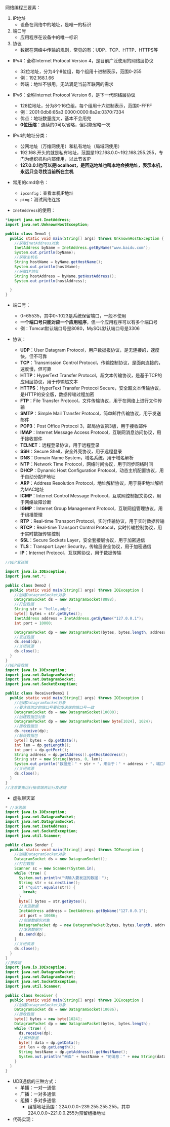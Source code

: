 网络编程三要素：
1. IP地址
    * 设备在网络中的地址，是唯一的标识
2. 端口号
    * 应用程序在设备中的唯一标识
3. 协议
    * 数据在网络中传输的规则，常见的有：UDP、TCP、HTTP、HTTPS等

* IPv4：全称Internet Protocol Version 4，是目前广泛使用的网络层协议
    * 32位地址，分为4个8位组，每个组用十进制表示，范围0-255
    * 例：192.168.1.66
    * 弊端：地址不够用，无法满足当前互联网的需求
* IPv6：全称Internet Protocol Version 6，是下一代网络层协议
    * 128位地址，分为8个16位组，每个组用十六进制表示，范围0-FFFF
    * 例：2001:0db8:85a3:0000:0000:8a2e:0370:7334
  * 优点：地址数量庞大，基本不会用完
  * **0位压缩**：连续的0可以省略，但只能省略一次

* IPv4的地址分类：
    * 公网地址（万维网使用）和私有地址（局域网使用）
    * 192.168.开头的就是私有地址，范围是192.168.0.0~192.168.255.255，专门为组织机构内部使用，以此节省IP
    * **127.0.0.1也可以是localhost，是回送地址也叫本地会换地址，表示本机，永远只会寻找当前所在主机**

* 常用的cmd命令：
  * ```ipconfig```：查看本机IP地址
  * ```ping```：测试网络连接

* ```InetAddress```的使用：

```java
*import java.net.InetAddress;
import java.net.UnknownHostException;

public class Demo1 {
  public static void main(String[] args) throws UnknownHostException {
    //获取InetAddress对象
    InetAddress byName = InetAddress.getByName("www.baidu.com");
    System.out.println(byName);
    //获取主机名
    String hostName = byName.getHostName();
    System.out.println(hostName);
    //获取IP地址
    String hostAddress = byName.getHostAddress();
    System.out.println(hostAddress);

  }
}
```

* 端口号：
  * 0~65535，其中0~1023是系统保留端口，一般不使用
  * **一个端口号只能对应一个应用程序**，但一个应用程序可以有多个端口号
  * 例：Tomcat默认端口号是8080，MySQL默认端口号是3306

* 协议：
  * **UDP**：User Datagram Protocol，用户数据报协议，是无连接的，速度快，但不可靠
  * **TCP**：Transmission Control Protocol，传输控制协议，是面向连接的，速度慢，但可靠
  * **HTTP**：HyperText Transfer Protocol，超文本传输协议，是基于TCP的应用层协议，用于传输超文本
  * **HTTPS**：HyperText Transfer Protocol Secure，安全超文本传输协议，是HTTP的安全版，数据传输过程加密
  * **FTP**：File Transfer Protocol，文件传输协议，用于在网络上进行文件传输
  * **SMTP**：Simple Mail Transfer Protocol，简单邮件传输协议，用于发送邮件
  * **POP3**：Post Office Protocol 3，邮局协议第3版，用于接收邮件
  * **IMAP**：Internet Message Access Protocol，互联网消息访问协议，用于接收邮件
  * **TELNET**：远程登录协议，用于远程登录
  * **SSH**：Secure Shell，安全外壳协议，用于远程登录
  * **DNS**：Domain Name System，域名系统，用于域名解析
  * **NTP**：Network Time Protocol，网络时间协议，用于同步网络时间
  * **DHCP**：Dynamic Host Configuration Protocol，动态主机配置协议，用于自动分配IP地址
  * **ARP**：Address Resolution Protocol，地址解析协议，用于将IP地址解析为MAC地址
  * **ICMP**：Internet Control Message Protocol，互联网控制报文协议，用于网络故障诊断
  * **IGMP**：Internet Group Management Protocol，互联网组管理协议，用于组播管理
  * **RTP**：Real-time Transport Protocol，实时传输协议，用于实时数据传输
  * **RTCP**：Real-time Transport Control Protocol，实时传输控制协议，用于实时数据传输控制
  * **SSL**：Secure Sockets Layer，安全套接层协议，用于加密通信
  * **TLS**：Transport Layer Security，传输层安全协议，用于加密通信
  * **IP**：Internet Protocol，互联网协议，用于数据传输

```java
//UDP发送端

import java.io.IOException;
import java.net.*;

public class Demo2 {
  public static void main(String[] args) throws IOException {
    //创建DatagramSocket对象
    DatagramSocket ds = new DatagramSocket(8888);
    //打包数据
    String str = "hello,udp";
    byte[] bytes = str.getBytes();
    InetAddress address = InetAddress.getByName("127.0.0.1");
    int port = 10000;

    DatagramPacket dp = new DatagramPacket(bytes, bytes.length, address, port);
    //发送数据
    ds.send(dp);
    //关闭资源
    ds.close();
  }
}
//UDP接收端
import java.io.IOException;
import java.net.DatagramPacket;
import java.net.DatagramSocket;
import java.net.SocketException;

public class ReceiverDemo1 {
  public static void main(String[] args) throws IOException {
    //创建DatagramSocket对象
    //要注意绑定的端口号要和发送端的端口号一致
    DatagramSocket ds = new DatagramSocket(10000);
    //创建数据包对象
    DatagramPacket dp = new DatagramPacket(new byte[1024], 1024);
    //接收数据包
    ds.receive(dp);
    //解析数据包
    byte[] bytes = dp.getData();
    int len = dp.getLength();
    int port = dp.getPort();
    String address = dp.getAddress().getHostAddress();
    String str = new String(bytes, 0, len);
    System.out.println("数据是：" + str + "，来自于：" + address + "，端口号是：" + port);
    //关闭资源
    ds.close();
  }
}
//注意要先运行接收端再运行发送端
```

* 虚拟聊天室

```java
* //发送端
import java.io.IOException;
import java.net.DatagramPacket;
import java.net.DatagramSocket;
import java.net.InetAddress;
import java.net.SocketException;
import java.util.Scanner;

public class Sender {
  public static void main(String[] args) throws IOException {
    //创建DatagramSocket对象
    DatagramSocket ds = new DatagramSocket();
    //打包数据
    Scanner sc = new Scanner(System.in);
    while (true) {
      System.out.println("请输入要发送的数据：");
      String str = sc.nextLine();
      if ("quit".equals(str)) {
        break;
      }
      byte[] bytes = str.getBytes();
      //发送数据
      InetAddress address = InetAddress.getByName("127.0.0.1");
      int port = 10086;
      //创建数据包对象
      DatagramPacket dp = new DatagramPacket(bytes, bytes.length, address, port);
      //发送数据包
      ds.send(dp);
    }
    //关闭资源
    ds.close();
  }
}
//接收端
import java.io.IOException;
import java.net.DatagramPacket;
import java.net.DatagramSocket;
import java.net.SocketException;
import java.util.Scanner;

public class Receiver {
  public static void main(String[] args) throws IOException {
    //创建DatagramSocket对象
    DatagramSocket ds = new DatagramSocket(10086);
    //接收数据
    byte[] bytes = new byte[1024];
    DatagramPacket dp = new DatagramPacket(bytes, bytes.length);
    while (true) {
      ds.receive(dp);
      //解析数据
      byte[] data = dp.getData();
      int len = dp.getLength();
      String hostName = dp.getAddress().getHostName();
      System.out.println("来自" + hostName + "的消息：" + new String(data, 0, len));
    }
  }
}
```

* UDB通信的三种方式：
  * 单播：一对一通信
  * 广播：一对多通信
  * 组播：多对多通信
    * 组播地址范围：224.0.0.0~239.255.255.255，其中224.0.0.0~221.0.0.255为预留组播地址
* 代码实现：

```java

